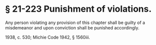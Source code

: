 # § 21-223 Punishment of violations.

<p>Any person violating any provision of this chapter shall be guilty of a misdemeanor and upon conviction shall be punished accordingly.</p><p>1938, c. 530; Michie Code 1942, § 1560iii.</p>
